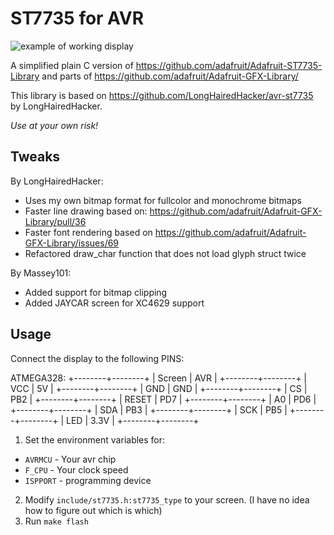 ST7735 for AVR
==============

![example of working display](./images/example.jpg)

A simplified plain C version of https://github.com/adafruit/Adafruit-ST7735-Library
and parts of https://github.com/adafruit/Adafruit-GFX-Library/

This library is based on https://github.com/LongHairedHacker/avr-st7735 by
LongHairedHacker.

*Use at your own risk!*


Tweaks
------

By LongHairedHacker:

* Uses my own bitmap format for fullcolor and monochrome bitmaps
* Faster line drawing based on: https://github.com/adafruit/Adafruit-GFX-Library/pull/36
* Faster font rendering based on https://github.com/adafruit/Adafruit-GFX-Library/issues/69
* Refactored draw_char function that does not load glyph struct twice

By Massey101:

* Added support for bitmap clipping
* Added JAYCAR screen for XC4629 support


Usage
-----

Connect the display to the following PINS:

ATMEGA328:
+--------+--------+
| Screen | AVR    |
+--------+--------+
| VCC    | 5V     |
+--------+--------+
| GND    | GND    |
+--------+--------+
| CS     | PB2    |
+--------+--------+
| RESET  | PD7    |
+--------+--------+
| A0     | PD6    |
+--------+--------+
| SDA    | PB3    |
+--------+--------+
| SCK    | PB5    |
+--------+--------+
| LED    | 3.3V   |
+--------+--------+


1. Set the environment variables for:
  - `AVRMCU` - Your avr chip
  - `F_CPU` - Your clock speed
  - `ISPPORT` - programming device
2. Modify `include/st7735.h:st7735_type` to your screen. (I have no idea how to
   figure out which is which)
3. Run `make flash`

